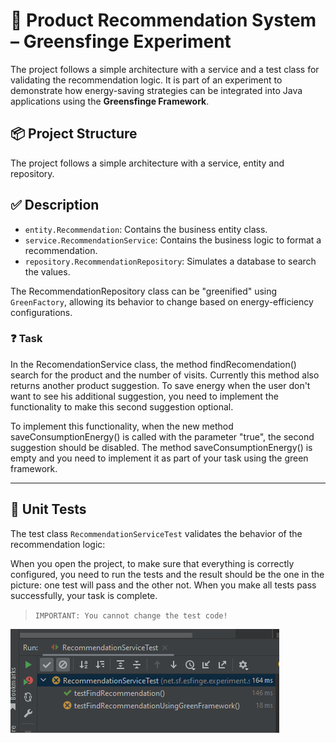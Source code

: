 # 🛒 Product Recommendation System – Greensfinge Experiment

The project follows a simple architecture with a service and a test class for validating the recommendation logic. It is part of an experiment to demonstrate how energy-saving strategies can be integrated into Java applications using the **Greensfinge Framework**.

## 📦 Project Structure

The project follows a simple architecture with a service, entity and repository.

## ✅ Description

- `entity.Recommendation`: Contains the business entity class.
- `service.RecommendationService`: Contains the business logic to format a recommendation.
- `repository.RecommendationRepository`: Simulates a database to search the values.

The RecommendationRepository class can be "greenified" using `GreenFactory`, allowing its behavior to change based on energy-efficiency configurations.

### ❓ Task

In the RecomendationService class, the method findRecomendation() search for the product and the number of visits. Currently this method also returns another product suggestion. To save energy when the user don't want to see his additional suggestion, you need to implement the functionality to make this second suggestion optional.

To implement this functionality, when the new method saveConsumptionEnergy() is called with the parameter "true", the second suggestion should be disabled. The method saveConsumptionEnergy() is empty and you need to implement it as part of your task using the green framework.

---

## 🧪 Unit Tests

The test class `RecommendationServiceTest` validates the behavior of the recommendation logic:

When you open the project, to make sure that everything is correctly configured, you need to run the tests and the result should be the one in the picture: one test will pass and the other not. When you make all tests pass successfully, your task is complete.

> `IMPORTANT: You cannot change the test code!`

![img.png](img.png)